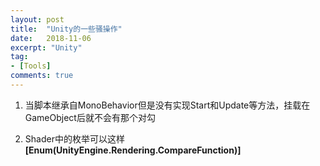 ```yaml
---
layout: post
title:  "Unity的一些骚操作"
date:   2018-11-06
excerpt: "Unity"
tag:
- [Tools]
comments: true
---
```


1. 当脚本继承自MonoBehavior但是没有实现Start和Update等方法，挂载在GameObject后就不会有那个对勾  

2. Shader中的枚举可以这样 **[Enum(UnityEngine.Rendering.CompareFunction)]**  

